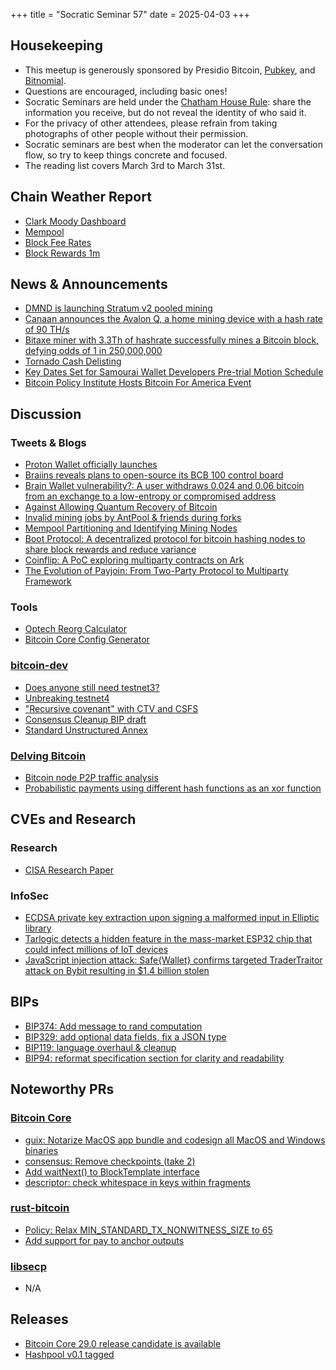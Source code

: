 +++
title = "Socratic Seminar 57"
date = 2025-04-03
+++

Housekeeping
------------

- This meetup is generously sponsored by Presidio Bitcoin, [Pubkey](https://bitrefill.com/), and [Bitnomial](https://bitnomial.com).
- Questions are encouraged, including basic ones!
- Socratic Seminars are held under the [Chatham House Rule](https://www.chathamhouse.org/about-us/chatham-house-rule): share the information you receive, but do not reveal the identity of who said it.
- For the privacy of other attendees, please refrain from taking photographs of other people without their permission.
- Socratic seminars are best when the moderator can let the conversation flow, so try to keep things concrete and focused.
- The reading list covers March 3rd to March 31st.

Chain Weather Report
--------------------

- [Clark Moody Dashboard](https://dashboard.clarkmoody.com/)
- [Mempool](https://mempool.space/graphs/mempool#1m)
- [Block Fee Rates](https://mempool.space/graphs/mining/block-fee-rates#1m)
- [Block Rewards 1m](https://mempool.space/graphs/mining/block-rewards#1m)

News & Announcements
--------------------

- [DMND is launching Stratum v2 pooled mining](https://www.dmnd.work/)
- [Canaan announces the Avalon Q, a home mining device with a hash rate of 90 TH/s](https://www.canaan.io/minerq)
- [Bitaxe miner with 3.3Th of hashrate successfully mines a Bitcoin block, defying odds of 1 in 250,000,000](https://mempool.space/block/000000000000000000006414aea39be567cf1d5ff6cbf2d77254fe7c714b0d81)
- [Tornado Cash Delisting](https://home.treasury.gov/news/press-releases/sb0057)
- [Key Dates Set for Samourai Wallet Developers Pre-trial Motion Schedule](https://www.nobsbitcoin.com/key-dates-set-for-samourai-wallet-developers-pre-trial-motion-schedule)
- [Bitcoin Policy Institute Hosts Bitcoin For America Event](https://bitcoinmagazine.com/news/the-united-states-must-embrace-bitcoin-now-a-recap-of-bitcoin-for-america)

Discussion
----------

### Tweets & Blogs

- [Proton Wallet officially launches](https://x.com/ProtonWallet/status/1888971248652235009)
- [Braiins reveals plans to open-source its BCB 100 control board](https://x.com/BraiinsMining/status/1895463159894302837)
- [Brain Wallet vulnerability?: A user withdraws 0.024 and 0.06 bitcoin from an exchange to a low-entropy or compromised address](https://x.com/mononautical/status/1895639824197206352)
- [Against Allowing Quantum Recovery of Bitcoin](https://blog.lopp.net/against-quantum-recovery-of-bitcoin/)
- [Invalid mining jobs by AntPool & friends during forks](https://b10c.me/observations/14-antpool-and-friends-invalid-mining-jobs/)
- [Mempool Partitioning and Identifying Mining Nodes](https://crypt-iq.github.io/coinscope-post.html)
- [Boot Protocol: A decentralized protocol for bitcoin hashing nodes to share block rewards and reduce variance](https://github.com/gridlabs-science/boot-protocol)
- [Coinflip: A PoC exploring multiparty contracts on Ark](https://coinflip.casino/how-it-works)
- [The Evolution of Payjoin: From Two-Party Protocol to Multiparty Framework](https://payjoindevkit.org/2025/03/18/the-evolution-of-payjoin)

### Tools
- [Optech Reorg Calculator](https://bitcoinops.org/en/tools/reorg-calculator/)
- [Bitcoin Core Config Generator](https://github.com/jurraca/core-config-tui)

### [bitcoin-dev](https://groups.google.com/g/bitcoindev)

- [Does anyone still need testnet3?](https://mailing-list.bitcoindevs.xyz/bitcoindev/9FAA7EEC-BD22-491E-B21B-732AEA15F556@sprovoost.nl/#t)
- [Unbreaking testnet4](https://mailing-list.bitcoindevs.xyz/bitcoindev/hU75DurC5XToqizyA-vOKmVtmzd3uZGDKOyXuE_ogE6eQ8tPCrvX__S08fG_nrW5CjH6IUx7EPrq8KwM5KFy9ltbFBJZQCHR2ThoimRbMqU=@protonmail.com/)
- ["Recursive covenant" with CTV and CSFS](https://mailing-list.bitcoindevs.xyz/bitcoindev/Z8eUQCfCWjdivIzn@erisian.com.au/)
- [Consensus Cleanup BIP draft](https://mailing-list.bitcoindevs.xyz/bitcoindev/uDAujRxk4oWnEGYX9lBD3e0V7a4V4Pd-c4-2QVybSZNcfJj5a6IbO6fCM_xEQEpBvQeOT8eIi1r91iKFIveeLIxfNMzDys77HUcbl7Zne4g=@protonmail.com/)
- [Standard Unstructured Annex](https://mailing-list.bitcoindevs.xyz/bitcoindev/Z9tg-NbTNnYciSOh@petertodd.org/)

### [Delving Bitcoin](https://delvingbitcoin.org/)

- [Bitcoin node P2P traffic analysis](https://delvingbitcoin.org/t/bitcoin-node-p2p-traffic-analysis/1490)
- [Probabilistic payments using different hash functions as an xor function](https://delvingbitcoin.org/t/emulating-op-rand/1409/10)

CVEs and Research
-----------------

### Research

- [CISA Research Paper](https://hrf.org/latest/cisa-research-paper)

### InfoSec

- [ECDSA private key extraction upon signing a malformed input in Elliptic library](https://github.com/indutny/elliptic/security/advisories/GHSA-vjh7-7g9h-fjfh)
- [Tarlogic detects a hidden feature in the mass-market ESP32 chip that could infect millions of IoT devices](https://www.tarlogic.com/news/hidden-feature-esp32-chip-infect-ot-devices/)
- [JavaScript injection attack: Safe{Wallet} confirms targeted TraderTraitor attack on Bybit resulting in $1.4 billion stolen](https://x.com/safe/article/1897663514975649938)

BIPs
----

- [BIP374: Add message to rand computation](https://github.com/bitcoin/bips/pull/1758)
- [BIP329: add optional data fields, fix a JSON type](https://github.com/bitcoin/bips/pull/1750)
- [BIP119: language overhaul & cleanup](https://github.com/bitcoin/bips/pull/1792)
- [BIP94: reformat specification section for clarity and readability](https://github.com/bitcoin/bips/pull/1782)

Noteworthy PRs
--------------

### [Bitcoin Core](https://github.com/bitcoin/bitcoin)

- [guix: Notarize MacOS app bundle and codesign all MacOS and Windows binaries](https://github.com/bitcoin/bitcoin/pull/31407)
- [consensus: Remove checkpoints (take 2)](https://github.com/bitcoin/bitcoin/pull/31649)
- [Add waitNext() to BlockTemplate interface](https://github.com/bitcoin/bitcoin/pull/31283)
- [descriptor: check whitespace in keys within fragments](https://github.com/bitcoin/bitcoin/pull/31603)

### [rust-bitcoin](https://github.com/rust-bitcoin/rust-bitcoin)
- [Policy: Relax MIN_STANDARD_TX_NONWITNESS_SIZE to 65](https://github.com/rust-bitcoin/rust-bitcoin/pull/4114)
- [Add support for pay to anchor outputs](https://github.com/rust-bitcoin/rust-bitcoin/pull/4111)

### [libsecp](https://github.com/bitcoin-core/secp256k1)
- N/A

Releases
--------

- [Bitcoin Core 29.0 release candidate is available](https://github.com/bitcoin-core/bitcoin-devwiki/wiki/29.0-Release-Notes-draft)
- [Hashpool v0.1 tagged](https://github.com/vnprc/hashpool)
